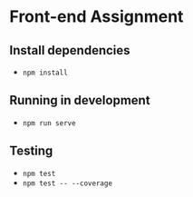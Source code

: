 # Front-end Assignment

## Install dependencies
* `npm install`

## Running in development
* `npm run serve`

## Testing
* `npm test`
* `npm test -- --coverage`
